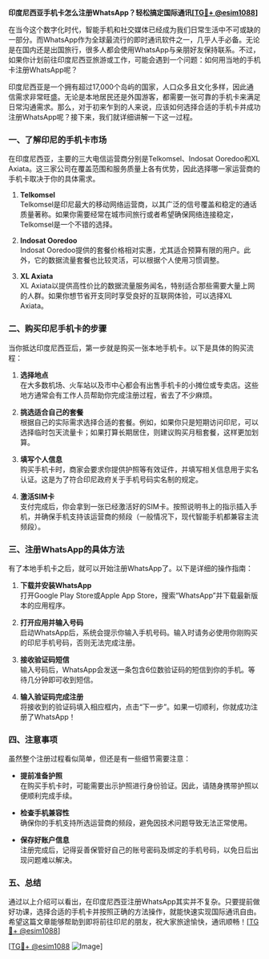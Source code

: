 **印度尼西亚手机卡怎么注册WhatsApp？轻松搞定国际通讯[[TG💪+ @esim1088](https://t.me/s/esim1088)]**

在当今这个数字化时代，智能手机和社交媒体已经成为我们日常生活中不可或缺的一部分。而WhatsApp作为全球最流行的即时通讯软件之一，几乎人手必备。无论是在国内还是出国旅行，很多人都会使用WhatsApp与亲朋好友保持联系。不过，如果你计划前往印度尼西亚旅游或工作，可能会遇到一个问题：如何用当地的手机卡注册WhatsApp呢？

印度尼西亚是一个拥有超过17,000个岛屿的国家，人口众多且文化多样，因此通信需求非常旺盛。无论是本地居民还是外国游客，都需要一张可靠的手机卡来满足日常沟通需求。那么，对于初来乍到的人来说，应该如何选择合适的手机卡并成功注册WhatsApp呢？接下来，我们就详细讲解一下这一过程。

### 一、了解印尼的手机卡市场

在印度尼西亚，主要的三大电信运营商分别是Telkomsel、Indosat Ooredoo和XL Axiata。这三家公司在覆盖范围和服务质量上各有优势，因此选择哪一家运营商的手机卡取决于你的具体需求。

1. **Telkomsel**  
   Telkomsel是印尼最大的移动网络运营商，以其广泛的信号覆盖和稳定的通话质量著称。如果你需要经常在城市间旅行或者希望确保网络连接稳定，Telkomsel是一个不错的选择。

2. **Indosat Ooredoo**  
   Indosat Ooredoo提供的套餐价格相对实惠，尤其适合预算有限的用户。此外，它的数据流量套餐也比较灵活，可以根据个人使用习惯调整。

3. **XL Axiata**  
   XL Axiata以提供高性价比的数据流量服务闻名，特别适合那些需要大量上网的人群。如果你想节省开支同时享受良好的互联网体验，可以选择XL Axiata。

### 二、购买印尼手机卡的步骤

当你抵达印度尼西亚后，第一步就是购买一张本地手机卡。以下是具体的购买流程：

1. **选择地点**  
   在大多数机场、火车站以及市中心都会有出售手机卡的小摊位或专卖店。这些地方通常会有工作人员帮助你完成注册过程，省去了不少麻烦。

2. **挑选适合自己的套餐**  
   根据自己的实际需求选择合适的套餐。例如，如果你只是短期访问印尼，可以选择临时包天流量卡；如果打算长期居住，则建议购买月租套餐，这样更加划算。

3. **填写个人信息**  
   购买手机卡时，商家会要求你提供护照等有效证件，并填写相关信息用于实名认证。这是为了符合印尼政府关于手机号码实名制的规定。

4. **激活SIM卡**  
   支付完成后，你会拿到一张已经激活好的SIM卡。按照说明书上的指示插入手机，并确保手机支持该运营商的频段（一般情况下，现代智能手机都兼容主流频段）。

### 三、注册WhatsApp的具体方法

有了本地手机卡之后，就可以开始注册WhatsApp了。以下是详细的操作指南：

1. **下载并安装WhatsApp**  
   打开Google Play Store或Apple App Store，搜索“WhatsApp”并下载最新版本的应用程序。

2. **打开应用并输入号码**  
   启动WhatsApp后，系统会提示你输入手机号码。输入时请务必使用你刚购买的印尼手机号码，否则无法完成注册。

3. **接收验证码短信**  
   输入号码后，WhatsApp会发送一条包含6位数验证码的短信到你的手机。等待几分钟即可收到短信。

4. **输入验证码完成注册**  
   将接收到的验证码填入相应框内，点击“下一步”。如果一切顺利，你就成功注册了WhatsApp！

### 四、注意事项

虽然整个注册过程看似简单，但还是有一些细节需要注意：

- **提前准备护照**  
  在购买手机卡时，可能需要出示护照进行身份验证。因此，请随身携带护照以便顺利完成手续。

- **检查手机兼容性**  
  确保你的手机支持所选运营商的频段，避免因技术问题导致无法正常使用。

- **保存好账户信息**  
  注册完成后，记得妥善保管好自己的账号密码及绑定的手机号码，以免日后出现问题难以解决。

### 五、总结

通过以上介绍可以看出，在印度尼西亚注册WhatsApp其实并不复杂。只要提前做好功课，选择合适的手机卡并按照正确的方法操作，就能快速实现国际通讯自由。希望这篇文章能够帮助到即将前往印尼的朋友，祝大家旅途愉快，通讯顺畅！[[TG💪+ @esim1088](https://t.me/s/esim1088)]

[[TG💪+ @esim1088](https://t.me/s/esim1088) ![Image](https://i.postimg.cc/4NQfJmqS/Snipaste-2025-05-13-00-14-12.png)]